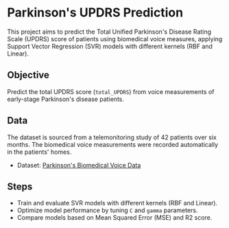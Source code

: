 # Parkinson's UPDRS Prediction

This project aims to predict the Total Unified Parkinson's Disease Rating Scale (UPDRS) score of patients using biomedical voice measures, applying Support Vector Regression (SVR) models with different kernels (RBF and Linear).

## Objective
Predict the total UPDRS score (`total_UPDRS`) from voice measurements of early-stage Parkinson's disease patients.

## Data
The dataset is sourced from a telemonitoring study of 42 patients over six months. The biomedical voice measurements were recorded automatically in the patients' homes.

- Dataset: [Parkinson's Biomedical Voice Data](https://raw.githubusercontent.com/dphi-official/Datasets/master/parkinsons.csv)

## Steps
- Train and evaluate SVR models with different kernels (RBF and Linear).
- Optimize model performance by tuning `C` and `gamma` parameters.
- Compare models based on Mean Squared Error (MSE) and R2 score.
